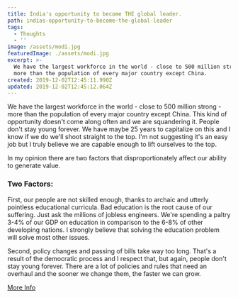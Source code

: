 ```yaml
---
title: India's opportunity to become THE global leader.
path: indias-opportunity-to-become-the-global-leader
tags:
  - Thoughts
  - ''
image: /assets/modi.jpg
featuredImage: ./assets/modi.jpg
excerpt: >-
  We have the largest workforce in the world - close to 500 million strong -
  more than the population of every major country except China.
created: 2019-12-02T12:45:11.990Z
updated: 2019-12-02T12:45:12.064Z
---
```

We have the largest workforce in the world - close to 500 million strong - more than the population of every major country except China. This kind of opportunity doesn't come along often and we are squandering it. People don't stay young forever. We have maybe 25 years to capitalize on this and I know if we do we'll shoot straight to the top. I'm not suggesting it's an easy job but I truly believe we are capable enough to lift ourselves to the top.  

In my opinion there are two factors that disproportionately affect our ability to generate value.

### Two Factors:

First, our people are not skilled enough, thanks to archaic and utterly pointless educational curricula. Bad education is the root cause of our suffering. Just ask the millions of jobless engineers. We're spending a paltry 3-4% of our GDP on education in comparison to the 6-8% of other developing nations. I strongly believe that solving the education problem will solve most other issues.  

Second, policy changes and passing of bills take way too long. That's a result of the democratic process and I respect that, but again, people don't stay young forever. There are a lot of policies and rules that need an overhaul and the sooner we change them, the faster we can grow.  

[More Info](https://www.moneycontrol.com/news/business/economy/5-trillion-economy-distant-dream-india-slips-to-7th-spot-in-global-gdp-ranking-4281691.html)

<meta name="image" property="og:image" content="[https://raw.githubusercontent.com/akhil-naidu/gatsby-theme-nehalem/master/demo/content/posts/blog/assets/modi.jpg]">
